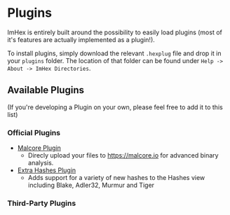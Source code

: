 # Plugins

ImHex is entirely built around the possibility to easily load plugins (most of it's features are actually implemented as a plugin!).

To install plugins, simply download the relevant `.hexplug` file and drop it in your `plugins` folder. The location of that folder can be found under `Help -> About -> ImHex Directories`.

## Available Plugins

(If you're developing a Plugin on your own, please feel free to add it to this list)

### Official Plugins
- [Malcore Plugin](https://github.com/WerWolv/ImHex-Malcore-Plugin)
  - Direcly upload your files to https://malcore.io for advanced binary analysis.
- [Extra Hashes Plugin](https://github.com/WerWolv/ImHex-Hashes-Plugin)
  - Adds support for a variety of new hashes to the Hashes view including Blake, Adler32, Murmur and Tiger

### Third-Party Plugins
